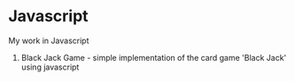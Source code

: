 # Javascript
My work in Javascript
1. Black Jack Game - simple implementation of the card game 'Black Jack' using javascript
